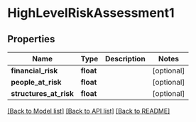 # HighLevelRiskAssessment1

## Properties
Name | Type | Description | Notes
------------ | ------------- | ------------- | -------------
**financial_risk** | **float** |  | [optional] 
**people_at_risk** | **float** |  | [optional] 
**structures_at_risk** | **float** |  | [optional] 

[[Back to Model list]](../README.md#documentation-for-models) [[Back to API list]](../README.md#documentation-for-api-endpoints) [[Back to README]](../README.md)


